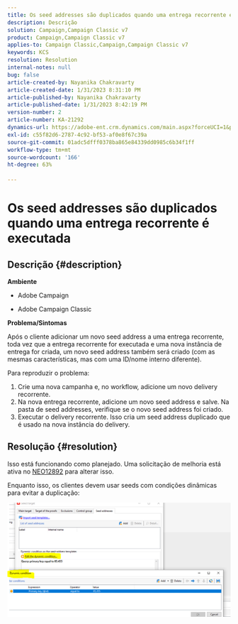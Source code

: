 ```yaml
---
title: Os seed addresses são duplicados quando uma entrega recorrente é executada
description: Descrição
solution: Campaign,Campaign Classic v7
product: Campaign,Campaign Classic v7
applies-to: Campaign Classic,Campaign,Campaign Classic v7
keywords: KCS
resolution: Resolution
internal-notes: null
bug: false
article-created-by: Nayanika Chakravarty
article-created-date: 1/31/2023 8:31:10 PM
article-published-by: Nayanika Chakravarty
article-published-date: 1/31/2023 8:42:19 PM
version-number: 2
article-number: KA-21292
dynamics-url: https://adobe-ent.crm.dynamics.com/main.aspx?forceUCI=1&pagetype=entityrecord&etn=knowledgearticle&id=4ac7df2e-a6a1-ed11-aad1-6045bd0063aa
exl-id: c55f82d6-2787-4c92-bf53-af0e8f67c39a
source-git-commit: 01adc5dfff0378ba865e84339dd0985c6b34f1ff
workflow-type: tm+mt
source-wordcount: '166'
ht-degree: 63%

---
```


# Os seed addresses são duplicados quando uma entrega recorrente é executada

## Descrição {#description}


<b>Ambiente</b>

- Adobe Campaign

- Adobe Campaign Classic

<b>Problema/Sintomas</b>

Após o cliente adicionar um novo seed address a uma entrega recorrente, toda vez que a entrega recorrente for executada e uma nova instância de entrega for criada, um novo seed address também será criado (com as mesmas características, mas com uma ID/nome interno diferente).

Para reproduzir o problema:

1. Crie uma nova campanha e, no workflow, adicione um novo delivery recorrente.
2. Na nova entrega recorrente, adicione um novo seed address e salve. Na pasta de seed addresses, verifique se o novo seed address foi criado.
3. Executar o delivery recorrente. Isso cria um seed address duplicado que é usado na nova instância do delivery.



## Resolução {#resolution}


Isso está funcionando como planejado. Uma solicitação de melhoria está ativa no [NEO12892](https://jira.corp.adobe.com/browse/NEO-12892) para alterar isso.

Enquanto isso, os clientes devem usar seeds com condições dinâmicas para evitar a duplicação:

![](assets/83cc65a7-329b-ed11-aad1-6045bd006ce9.png)

